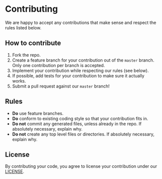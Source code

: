 # Contributing

We are happy to accept any contributions that make sense and respect the rules listed below.

## How to contribute

1. Fork the repo.
2. Create a feature branch for your contribution out of the `master` branch. Only one contribution per branch is accepted.
3. Implement your contribution while respecting our rules (see below).
4. If possible, add tests for your contribution to make sure it actually works.
5. Submit a pull request against our `master` branch!

## Rules

* **Do** use feature branches.
* **Do** conform to existing coding style so that your contribution fits in.
* **Do not** commit any generated files, unless already in the repo. If absolutely necessary, explain why.
* **Do not** create any top level files or directories. If absolutely necessary, explain why.

## License

By contributing your code, you agree to license your contribution under our [LICENSE](License.md).
